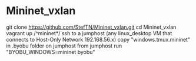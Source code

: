 # Mininet_vxlan
git clone https://github.com/StefTN/Mininet_vxlan.git
cd Mininet_vxlan
vagrant up /^mininet*/
ssh to a jumphost (any linux_desktop VM that connects to Host-Only Network 192.168.56.x)
copy "windows.tmux.mininet" in .byobu folder on jumphost
from jumphost run "BYOBU_WINDOWS=mininet byobu"
